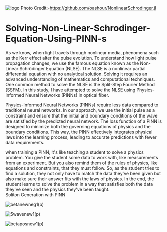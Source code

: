 ![logo](https://github.com/Gocoderunav/Understanding-Non-linear-Dynamics-in-Fiber-optics-Through-Physics-Informed-Neural-Network-PINN-/assets/120463239/2eac17f4-f0bf-46c9-a582-24a4bb6f0bb2) 
Photo Credit:-https://github.com/oashour/NonlinearSchrodinger.jl

# Solving-Non-Linear-Schrodinger-Equation-Using-PINN-s

As we know, when light travels through nonlinear media, phenomena such as the Kerr effect alter the pulse evolution. To understand how light pulse propagation changes, we use the famous equation known as the Non-Linear Schrödinger Equation (NLSE). The NLSE is a nonlinear partial differential equation with no analytical solution. Solving it requires an advanced understanding of mathematics and computational techniques. One common method to solve the NLSE is the Split-Step Fourier Method (SSFM). In this study, I have attempted to solve the NLSE using Physics-Informed Neural Networks (PINNs) in optical fiber.

Physics-Informed Neural Networks (PINNs) require less data compared to traditional neural networks. In our approach, we use the initial pulse as a constraint and ensure that the initial and boundary conditions of the wave are satisfied by the predicted neural network. The loss function of a PINN is designed to minimize both the governing equations of physics and the boundary conditions. This way, the PINN effectively integrates physical laws into the learning process, leading to accurate predictions with fewer data requirements.

when training a PINN, it's like teaching a student to solve a physics problem. You give the student some data to work with, like measurements from an experiment. But you also remind them of the rules of physics, like equations and constraints, that they must follow. So, as the student tries to find a solution, they not only have to match the data they've been given but also make sure their answer fits with the laws of physics. In the end, the student learns to solve the problem in a way that satisfies both the data they've seen and the physics they've been taught.\
Soliton Generation with PINN

![betanewneg1(p)](https://github.com/Gocoderunav/Understanding-Non-linear-Dynamics-in-Fiber-optics-Through-Physics-Informed-Neural-Network-PINN-/assets/120463239/2595df95-1e4d-47f2-adf3-60a0a1d52647)


![5wavenew1(p)](https://github.com/Gocoderunav/Understanding-Non-linear-Dynamics-in-Fiber-optics-Through-Physics-Informed-Neural-Network-PINN-/assets/120463239/18b928d7-3132-43b0-a58a-20e9f9fb2c49)





![betaposnew1(p)](https://github.com/Gocoderunav/Understanding-Non-linear-Dynamics-in-Fiber-optics-Through-Physics-Informed-Neural-Network-PINN-/assets/120463239/c8241913-2807-47f9-8141-5b82c8b83cfc)


















